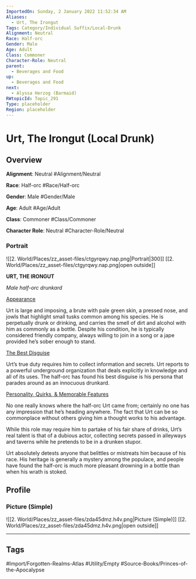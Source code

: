 ```yaml
---
ImportedOn: Sunday, 2 January 2022 11:52:34 AM
Aliases:
  - Urt, The Irongut
Tags: Category/Individual Suffix/Local-Drunk
Alignment: Neutral
Race: Half-orc
Gender: Male
Age: Adult
Class: Commoner
Character-Role: Neutral
parent:
  - Beverages and Food
up:
  - Beverages and Food
next:
  - Alyssa Herzog (Barmaid)
RWtopicId: Topic_291
Type: placeholder
Region: placeholder
---
```

# Urt, The Irongut (Local Drunk)
## Overview
**Alignment**: Neutral
#Alignment/Neutral

**Race**: Half-orc
#Race/Half-orc

**Gender**: Male
#Gender/Male

**Age**: Adult
#Age/Adult

**Class**: Commoner
#Class/Commoner

**Character Role**: Neutral
#Character-Role/Neutral

### Portrait
![[2. World/Places/zz_asset-files/ctgyrqwy.nap.png|Portrait|300]]
[[2. World/Places/zz_asset-files/ctgyrqwy.nap.png|open outside]]

**URT, THE IRONGUT**

*Male half-orc drunkard*

<u>Appearance</u>

Urt is large and imposing, a brute with pale green skin, a pressed nose, and jowls that highlight small tusks common among his species. He is perpetually drunk or drinking, and carries the smell of dirt and alcohol with him as commonly as a bottle. Despite his condition, he is typically considered friendly company, always willing to join in a song or a jape provided he’s sober enough to stand.

<u>The Best Disguise</u>

Urt’s true duty requires him to collect information and secrets. Urt reports to a powerful underground organization that deals explicitly in knowledge and all of its uses. The half-orc has found his best disguise is his persona that parades around as an innocuous drunkard.

<u>Personality, Quirks, & Memorable Features</u>

No one really knows where the half-orc Urt came from; certainly no one has any impression that he’s heading anywhere. The fact that Urt can be so commonplace without others giving him a thought works to his advantage.

While this role may require him to partake of his fair share of drinks, Urt’s real talent is that of a dubious actor, collecting secrets passed in alleyways and taverns while he pretends to be in a drunken stupor.

Urt absolutely detests anyone that belittles or mistreats him because of his race. His heritage is generally a mystery among the populace, and people have found the half-orc is much more pleasant drowning in a bottle than when his wrath is stoked.

## Profile
### Picture (Simple)
![[2. World/Places/zz_asset-files/zda45dmz.h4v.png|Picture (Simple)]]
[[2. World/Places/zz_asset-files/zda45dmz.h4v.png|open outside]]


---
## Tags
#Import/Forgotten-Realms-Atlas #Utility/Empty #Source-Books/Princes-of-the-Apocalypse

